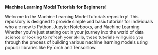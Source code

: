 **Machine Learning Model Tutorials for Beginners!**

Welcome to the Machine Learning Model Tutorials repository! 
This repository is designed to provide simple and basic tutorials for individuals who are new to Python, Jupyter Notebooks, and Machine Learning. 
Whether you're just starting out in your journey into the world of data science or looking to refresh your skills, these tutorials will guide you through the process of building various machine learning models using popular libraries like PyTorch and Tensorflow.
